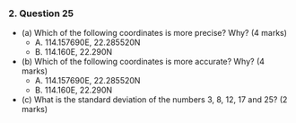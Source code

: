 ### 2. Question 25  
   - (a) Which of the following coordinates is more precise? Why?  (4 marks) 
     - A. 114.157690E, 22.285520N   
     - B. 114.160E, 22.290N 
   - (b) Which of the following coordinates is more accurate? Why?  (4 marks) 
     - A. 114.157690E, 22.285520N    
     - B. 114.160E, 22.290N 
   - (c) What is the standard deviation of the numbers 3, 8, 12, 17 and 25?  (2 marks) 